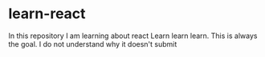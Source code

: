 # learn-react
In this repository I am learning about react
Learn learn learn. This is always the goal.
I do not understand why it doesn't submit 

